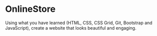 # OnlineStore
Using what you have learned (HTML, CSS, CSS Grid, Git, Bootstrap and JavaScript), create a website that looks beautiful and engaging. 
